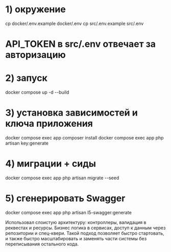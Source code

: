 # 1) окружение
cp docker/.env.example docker/.env
cp src/.env.example src/.env 
# API_TOKEN в src/.env отвечает за авторизацию

# 2) запуск
docker compose up -d --build

# 3) установка зависимостей и ключа приложения
docker compose exec app composer install
docker compose exec app php artisan key:generate

# 4) миграции + сиды
docker compose exec app php artisan migrate --seed

# 5) сгенерировать Swagger
docker compose exec app php artisan l5-swagger:generate

Использовал слоистую архитектуру: контроллеры, валидация в реквестах и ресурсы. Бизнес логика в сервисах, доступ к данным через репозитории и спец-квери.
Такой подход позволяет быстро стартовать, и также быстро масштабировать и заменять части системы без переписывания остального кода.
